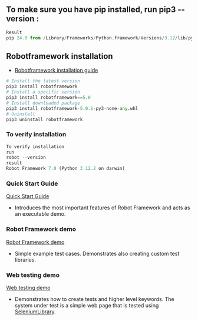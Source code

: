 ## To make sure you have pip installed, run pip3 --version :
```py
Result 
pip 24.0 from /Library/Frameworks/Python.framework/Versions/3.12/lib/python3.12/site-packages/pip (python 3.12)
```

## Robotframework installation
+ [Robotframework installation guide](https://pypi.org/project/robotframework/)

```py
# Install the latest version 
pip3 install robotframework
# Install a specific version
pip3 install robotframework==5.0
# Install downloaded package 
pip3 install robotframework-5.0.1-py3-none-any.whl
# Uninstall
pip3 uninstall robotframework
```
### To verify installation 
```py
To verify installation 
run
robot --version
result 
Robot Framework 7.0 (Python 3.12.2 on darwin)
```
### Quick Start Guide
[Quick Start Guide](https://github.com/robotframework/QuickStartGuide/blob/master/QuickStart.rst)
+ Introduces the most important features of Robot Framework and acts as an executable demo.

### Robot Framework demo
[Robot Framework demo](https://github.com/robotframework/RobotDemo)
+ Simple example test cases. Demonstrates also creating custom test libraries.

### Web testing demo
[Web testing demo](https://github.com/robotframework/WebDemo)
+ Demonstrates how to create tests and higher level keywords. The system under test is a simple web page that is tested using [SeleniumLibrary](https://github.com/robotframework/SeleniumLibrary).
